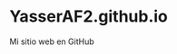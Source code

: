 # YasserAF2.github.io

<!DOCTYPE html>
<html lang="es-es">
<head>
    <meta charset="UTF-8">
</head>  
<body>
  <p>Mi sitio web en GitHub</p>
</body>    
</html>
